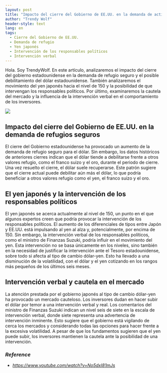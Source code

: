 ```yaml
---
layout: post
title: "Impacto del cierre del Gobierno de EE.UU. en la demanda de activos refugio, el movimiento del yen japonés y la cautela de los mercados"
author: "Trendy Wolf"
header-style: text
lang: en
tags:
  - Cierre del Gobierno de EE.UU.
  - Demanda de refugio
  - Yen japonés
  - Intervención de los responsables políticos
  - Intervención verbal
---
```


Hola. Soy TrendyWolf. En este artículo, analizaremos el impacto del cierre del gobierno estadounidense en la demanda de refugio seguro y el posible debilitamiento del dólar estadounidense. También analizaremos el movimiento del yen japonés hacia el nivel de 150 y la posibilidad de que intervengan los responsables políticos. Por último, examinaremos la cautela del mercado y la influencia de la intervención verbal en el comportamiento de los inversores.

<img
    src="https://i.ytimg.com/vi/No5dxI81mJs/hqdefault.jpg"
/>


## Impacto del cierre del Gobierno de EE.UU. en la demanda de refugios seguros
El cierre del Gobierno estadounidense ha provocado un aumento de la demanda de refugio seguro para el dólar. Sin embargo, los datos históricos de anteriores cierres indican que el dólar tiende a debilitarse frente a otros valores refugio, como el franco suizo y el oro, durante el periodo de cierre. Una vez resuelto el cierre, el dólar suele recuperarse. Este patrón sugiere que el cierre actual puede debilitar aún más el dólar, lo que podría beneficiar a otros valores refugio como el yen, el franco suizo y el oro.

## El yen japonés y la intervención de los responsables políticos
El yen japonés se acerca actualmente al nivel de 150, un punto en el que algunos expertos creen que podría provocar la intervención de los responsables políticos. El aumento de los diferenciales de tipos entre Japón y EE.UU. está impulsando al yen al alza y, potencialmente, por encima de 150. Sin embargo, la intervención verbal de los responsables políticos, como el ministro de Finanzas Suzuki, podría influir en el movimiento del yen. Esta intervención no se basa únicamente en los niveles, sino también en la necesidad de justificar la intervención ante el Tesoro estadounidense, sobre todo si afecta al tipo de cambio dólar-yen. Esto ha llevado a una disminución de la volatilidad, con el dólar y el yen cotizando en los rangos más pequeños de los últimos seis meses.

## Intervención verbal y cautela en el mercado
La atención prestada por el gobierno japonés al tipo de cambio dólar-yen ha provocado un mercado cauteloso. Los inversores dudan en hacer subir el dólar por temor a una intervención verbal y real. Los comentarios del ministro de Finanzas Suzuki indican un nivel seis de siete en la escala de intervención verbal, donde siete representa una advertencia de intervención inminente. Esto sugiere que el gobierno está vigilando de cerca los mercados y considerando todas las opciones para hacer frente a la excesiva volatilidad. A pesar de que los fundamentos sugieren que el yen puede subir, los inversores mantienen la cautela ante la posibilidad de una intervención.


### _Reference_
- _https://www.youtube.com/watch?v=No5dxI81mJs_

